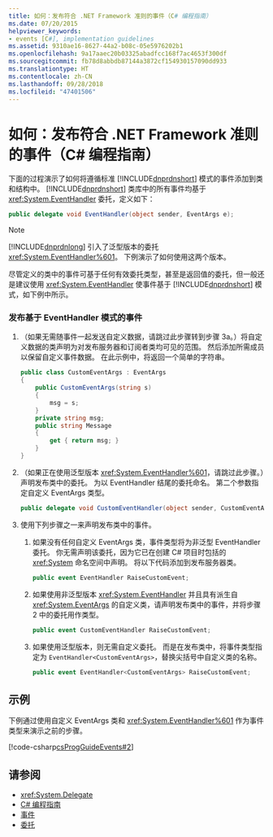 ```yaml
---
title: 如何：发布符合 .NET Framework 准则的事件（C# 编程指南）
ms.date: 07/20/2015
helpviewer_keywords:
- events [C#], implementation guidelines
ms.assetid: 9310ae16-8627-44a2-b08c-05e5976202b1
ms.openlocfilehash: 9a17aaec20b03325abadfcc168f7ac4653f300df
ms.sourcegitcommit: fb78d8abbdb87144a3872cf154930157090dd933
ms.translationtype: HT
ms.contentlocale: zh-CN
ms.lasthandoff: 09/28/2018
ms.locfileid: "47401506"
---
```

# <a name="how-to-publish-events-that-conform-to-net-framework-guidelines-c-programming-guide"></a>如何：发布符合 .NET Framework 准则的事件（C# 编程指南）
下面的过程演示了如何将遵循标准 [!INCLUDE[dnprdnshort](~/includes/dnprdnshort-md.md)] 模式的事件添加到类和结构中。 [!INCLUDE[dnprdnshort](~/includes/dnprdnshort-md.md)] 类库中的所有事件均基于 <xref:System.EventHandler> 委托，定义如下：  
  
```csharp  
public delegate void EventHandler(object sender, EventArgs e);  
```  
  
> [!NOTE]
>  [!INCLUDE[dnprdnlong](~/includes/dnprdnlong-md.md)] 引入了泛型版本的委托 <xref:System.EventHandler%601>。 下例演示了如何使用这两个版本。  
  
 尽管定义的类中的事件可基于任何有效委托类型，甚至是返回值的委托，但一般还是建议使用 <xref:System.EventHandler> 使事件基于 [!INCLUDE[dnprdnshort](~/includes/dnprdnshort-md.md)] 模式，如下例中所示。  
  
### <a name="to-publish-events-based-on-the-eventhandler-pattern"></a>发布基于 EventHandler 模式的事件  
  
1.  （如果无需随事件一起发送自定义数据，请跳过此步骤转到步骤 3a。）将自定义数据的类声明为对发布服务器和订阅者类均可见的范围。 然后添加所需成员以保留自定义事件数据。 在此示例中，将返回一个简单的字符串。  
  
    ```csharp  
    public class CustomEventArgs : EventArgs  
    {  
        public CustomEventArgs(string s)  
        {  
            msg = s;  
        }  
        private string msg;  
        public string Message  
        {  
            get { return msg; }  
        }   
    }  
    ```  
  
2.  （如果正在使用泛型版本 <xref:System.EventHandler%601>，请跳过此步骤。）声明发布类中的委托。 为以 EventHandler 结尾的委托命名。 第二个参数指定自定义 EventArgs 类型。  
  
    ```csharp  
    public delegate void CustomEventHandler(object sender, CustomEventArgs a);  
    ```  
  
3.  使用下列步骤之一来声明发布类中的事件。  
  
    1.  如果没有任何自定义 EventArgs 类，事件类型将为非泛型 EventHandler 委托。 你无需声明该委托，因为它已在创建 C# 项目时包括的 <xref:System> 命名空间中声明。 将以下代码添加到发布服务器类。  
  
        ```csharp  
        public event EventHandler RaiseCustomEvent;  
        ```  
  
    2.  如果使用非泛型版本 <xref:System.EventHandler> 并且具有派生自 <xref:System.EventArgs> 的自定义类，请声明发布类中的事件，并将步骤 2 中的委托用作类型。  
  
        ```csharp  
        public event CustomEventHandler RaiseCustomEvent;  
        ```  
  
    3.  如果使用泛型版本，则无需自定义委托。 而是在发布类中，将事件类型指定为 `EventHandler<CustomEventArgs>`，替换尖括号中自定义类的名称。  
  
        ```csharp  
        public event EventHandler<CustomEventArgs> RaiseCustomEvent;  
        ```  
  
## <a name="example"></a>示例  
 下例通过使用自定义 EventArgs 类和 <xref:System.EventHandler%601> 作为事件类型来演示之前的步骤。  
  
 [!code-csharp[csProgGuideEvents#2](../../../csharp/programming-guide/events/codesnippet/CSharp/how-to-publish-events-that-conform-to-net-framework-guidelines_1.cs)]  
  
## <a name="see-also"></a>请参阅

- <xref:System.Delegate>  
- [C# 编程指南](../../../csharp/programming-guide/index.md)  
- [事件](../../../csharp/programming-guide/events/index.md)  
- [委托](../../../csharp/programming-guide/delegates/index.md)
